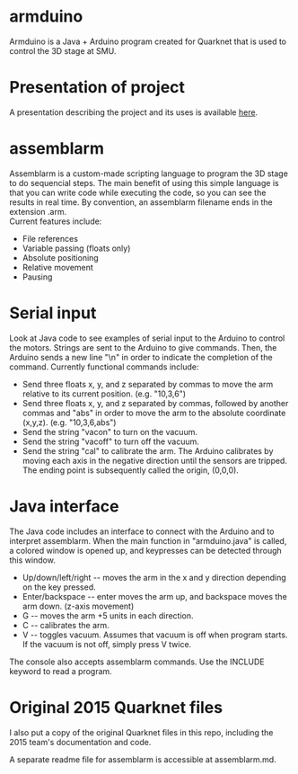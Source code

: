 # armduino
Armduino is a Java + Arduino program created for Quarknet that is used to control the 3D stage at SMU.

# Presentation of project
A presentation describing the project and its uses is available [here](https://docs.google.com/presentation/d/1DsS5xq3teFcG5Dp5DJaCbcJYvmE3pz3ZUYOSFfNkfGc/edit?usp=sharing).

# assemblarm
Assemblarm is a custom-made scripting language to program the 3D stage to do sequencial steps. The main benefit of using this simple language is that you can write code while executing the code, so you can see the results in real time. By convention, an assemblarm filename ends in the extension .arm.  
Current features include:  
 * File references  
 * Variable passing (floats only)  
 * Absolute positioning  
 * Relative movement  
 * Pausing  

# Serial input
Look at Java code to see examples of serial input to the Arduino to control the motors. Strings are sent to the Arduino to give commands. Then, the Arduino sends a new line "\n" in order to indicate the completion of the command. Currently functional commands include:  
 * Send three floats x, y, and z separated by commas to move the arm relative to its current position. (e.g. "10,3,6")  
 * Send three floats x, y, and z separated by commas, followed by another commas and "abs" in order to move the arm to the absolute coordinate (x,y,z). (e.g. "10,3,6,abs")  
 * Send the string "vacon" to turn on the vacuum.  
 * Send the string "vacoff" to turn off the vacuum.  
 * Send the string "cal" to calibrate the arm. The Arduino calibrates by moving each axis in the negative direction until the sensors are tripped. The ending point is subsequently called the origin, (0,0,0).  

# Java interface
The Java code includes an interface to connect with the Arduino and to interpret assemblarm. When the main function in "armduino.java" is called, a colored window is opened up, and keypresses can be detected through this window.  
 * Up/down/left/right -- moves the arm in the x and y direction depending on the key pressed.  
 * Enter/backspace -- enter moves the arm up, and backspace moves the arm down. (z-axis movement)  
 * G -- moves the arm +5 units in each direction.  
 * C -- calibrates the arm.  
 * V -- toggles vacuum. Assumes that vacuum is off when program starts. If the vacuum is not off, simply press V twice.  

The console also accepts assemblarm commands. Use the INCLUDE keyword to read a program.  
# Original 2015 Quarknet files
I also put a copy of the original Quarknet files in this repo, including the 2015 team's documentation and code.  

A separate readme file for assemblarm is accessible at assemblarm.md.
